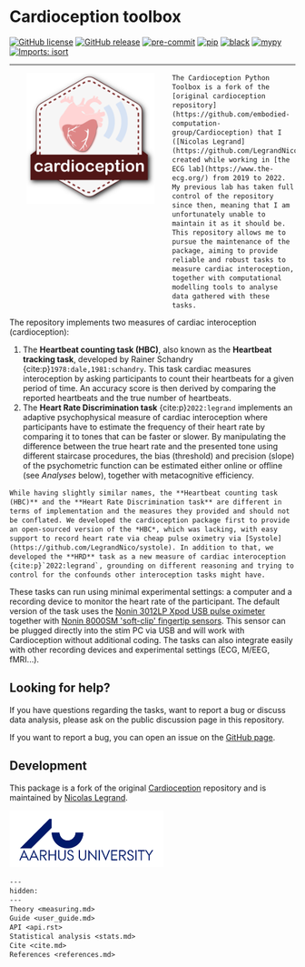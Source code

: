 # Cardioception toolbox

[![GitHub license](https://img.shields.io/github/license/LegrandNico/cardioception)](https://github.com/LegrandNico/cardioception/blob/master/LICENSE) [![GitHub release](https://img.shields.io/github/release/LegrandNico/cardioception)](https://github.com/LegrandNico/cardioception/releases/) [![pre-commit](https://img.shields.io/badge/pre--commit-enabled-brightgreen?logo=pre-commit&logoColor=white)](https://github.com/pre-commit/pre-commit) [![pip](https://badge.fury.io/py/cardioception.svg)](https://badge.fury.io/py/cardioception) [![black](https://img.shields.io/badge/code%20style-black-000000.svg)](https://github.com/psf/black) [![mypy](http://www.mypy-lang.org/static/mypy_badge.svg)](http://mypy-lang.org/) [![Imports: isort](https://img.shields.io/badge/%20imports-isort-%231674b1?style=flat&labelColor=ef8336)](https://pycqa.github.io/isort/)

---

<img src="https://raw.githubusercontent.com/LegrandNico/cardioception/master/docs/source/images/logo.png" align="left" alt="cardioception" height="230" HSPACE=30>

```{important}
The Cardioception Python Toolbox is a fork of the [original cardioception repository](https://github.com/embodied-computation-group/Cardioception) that I ([Nicolas Legrand](https://github.com/LegrandNico/)) created while working in [the ECG lab](https://www.the-ecg.org/) from 2019 to 2022. My previous lab has taken full control of the repository since then, meaning that I am unfortunately unable to maintain it as it should be. This repository allows me to pursue the maintenance of the package, aiming to provide reliable and robust tasks to measure cardiac interoception, together with computational modelling tools to analyse data gathered with these tasks.
```

The repository implements two measures of cardiac interoception (cardioception):

1. The **Heartbeat counting task (HBC)**, also known as the **Heartbeat tracking task**, developed by Rainer Schandry {cite:p}`1978:dale,1981:schandry`. This task cardiac measures interoception by asking participants to count their heartbeats for a given period of time. An accuracy score is then derived by comparing the reported heartbeats and the true number of heartbeats.
2. The **Heart Rate Discrimination task** {cite:p}`2022:legrand` implements an adaptive psychophysical measure of cardiac interoception where participants have to estimate the frequency of their heart rate by comparing it to tones that can be faster or slower. By manipulating the difference between the true heart rate and the presented tone using different staircase procedures, the bias (threshold) and precision (slope) of the psychometric function can be estimated either online or offline (see *Analyses* below), together with metacognitive efficiency.

```{note}
While having slightly similar names, the **Heartbeat counting task (HBC)** and the **Heart Rate Discrimination task** are different in terms of implementation and the measures they provided and should not be conflated. We developed the cardioception package first to provide an open-sourced version of the *HBC*, which was lacking, with easy support to record heart rate via cheap pulse oximetry via [Systole](https://github.com/LegrandNico/systole). In addition to that, we developed the **HRD** task as a new measure of cardiac interoception {cite:p}`2022:legrand`, grounding on different reasoning and trying to control for the confounds other interoception tasks might have.

```

These tasks can run using minimal experimental settings: a computer and a recording device to monitor the heart rate of the participant. The default version of the task uses the [Nonin 3012LP Xpod USB pulse oximeter](https://www.nonin.com/products/xpod/) together with [Nonin 8000SM 'soft-clip' fingertip sensors](https://www.nonin.com/products/8000s/). This sensor can be plugged directly into the stim PC via USB and will work with Cardioception without additional coding. The tasks can also integrate easily with other recording devices and experimental settings (ECG, M/EEG, fMRI...).

## Looking for help?

If you have questions regarding the tasks, want to report a bug or discuss data analysis, please ask on the public discussion page in this repository.

If you want to report a bug, you can open an issue on the [GitHub page](https://github.com/LegrandNico/cardioception).

## Development

This package is a fork of the original [Cardioception](https://github.com/embodied-computation-group/Cardioception) repository and is maintained by [Nicolas Legrand](https://github.com/LegrandNico).

<img src = "https://raw.githubusercontent.com/LegrandNico/Cardioception/master/docs/source/images/AU.png" height ="100">

```{toctree}
---
hidden:
---
Theory <measuring.md>
Guide <user_guide.md>
API <api.rst>
Statistical analysis <stats.md>
Cite <cite.md>
References <references.md>
```
